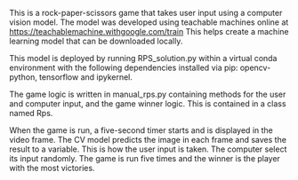 This is a rock-paper-scissors game that takes user input using a computer vision model.
The model was developed using teachable machines online at https://teachablemachine.withgoogle.com/train
This helps create a machine learning model that can be downloaded locally.

This model is deployed by running RPS_solution.py within a virtual conda environment with the following dependencies installed via pip:
opencv-python, tensorflow and ipykernel.

The game logic is written in manual_rps.py containing methods for the user and computer input, and the game winner logic. This is contained in a class named Rps.

When the game is run, a  five-second timer starts  and is displayed in the video frame. The CV model predicts the image in each frame and saves the result to a variable. This is how the user input is taken.
The computer select its input randomly. 
The game is run five times and the winner is the player with the most victories.